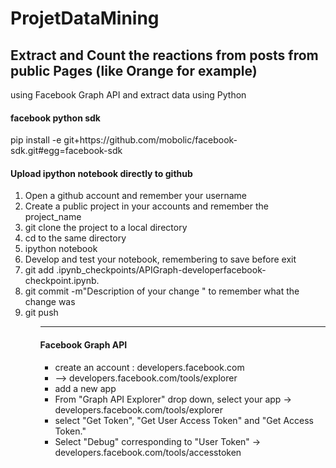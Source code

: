 # ProjetDataMining

<h2>Extract and Count the reactions from posts from public Pages (like Orange for example)</h2>
using Facebook Graph API and extract data using Python
<h4>facebook python sdk</h4>
pip install -e git+https://github.com/mobolic/facebook-sdk.git#egg=facebook-sdk

<h4>Upload ipython notebook directly to github</h4>
<ol>
<li>Open a github account and remember your username</li>
<li>Create a public project in your accounts and remember the project_name</li>
<li>git clone the project to a local directory</li>
<li>cd to the same directory</li>
<li>ipython notebook</li>
<li>Develop and test your notebook, remembering to save before exit</li>
<li>git add .ipynb_checkpoints/APIGraph-developerfacebook-checkpoint.ipynb.</li>
<li>git commit -m"Description of your change " to remember what the change was</li>
<li>git push</li>
<ol/><hr/>
<h4>Facebook Graph API</h4>
<ul>
<li>create an account : developers.facebook.com</li>
<li>--> developers.facebook.com/tools/explorer</li>
<li>add a new app</li>
<li>From "Graph API Explorer" drop down, select your app -> developers.facebook.com/tools/explorer</li>
<li>select "Get Token", "Get User Access Token" and "Get Access Token."</li>
<li>Select "Debug" corresponding to "User Token" -> developers.facebook.com/tools/accesstoken</li>
</ul>
